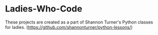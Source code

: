 Ladies-Who-Code
===============

These projects are created as a part of Shannon Turner's Python classes for ladies. (https://github.com/shannonturner/python-lessons/) 
